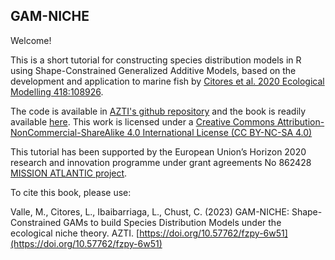 ## GAM-NICHE

Welcome! 

This is a short tutorial for constructing species distribution models in R using Shape-Constrained Generalized Additive Models, based on the development and application to marine fish by [Citores et al. 2020 Ecological Modelling 418:108926](https://doi.org/10.1016/j.ecolmodel.2019.108926).

The code is available in [AZTI's github repository](https://github.com/Fundacion-AZTI/gam-niche) and the book is readily available [here](https://fundacion-azti.github.io/gam-niche/). This work is licensed under a [Creative Commons Attribution-NonCommercial-ShareAlike 4.0 International License (CC BY-NC-SA 4.0)](https://creativecommons.org/licenses/by-nc-sa/4.0/)

This tutorial has been supported by the European Union’s Horizon 2020 research and innovation programme under grant agreements No 862428 [MISSION ATLANTIC project](https://missionatlantic.eu/).

To cite this book, please use:

Valle, M., Citores, L., Ibaibarriaga, L., Chust, C. (2023) GAM-NICHE: Shape-Constrained GAMs to build Species Distribution Models under the ecological niche theory. AZTI. [https://doi.org/10.57762/fzpy-6w51](https://doi.org/10.57762/fzpy-6w51)




